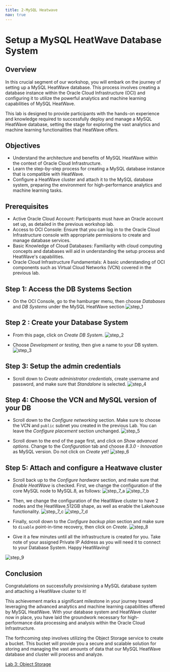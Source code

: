 ```yaml
---
title: 2-MySQL Heatwave
nav: true
---
```


# Setup a MySQL HeatWave Database System

## Overview 
In this crucial segment of our workshop, you will embark on the journey of setting up a MySQL HeatWave database. This process involves creating a database instance within the Oracle Cloud Infrastructure (OCI) and configuring it to utilize the powerful analytics and machine learning capabilities of MySQL HeatWave.

This lab is designed to provide participants with the hands-on experience and knowledge required to successfully deploy and manage a MySQL HeatWave database, setting the stage for exploring the vast analytics and machine learning functionalities that HeatWave offers.

## Objectives
- Understand the architecture and benefits of MySQL HeatWave within the context of Oracle Cloud Infrastructure.
- Learn the step-by-step process for creating a MySQL database instance that is compatible with HeatWave.
- Configure a HeatWave cluster and attach it to the MySQL database system, preparing the environment for high-performance analytics and machine learning tasks.

## Prerequisites
- Active Oracle Cloud Account: Participants must have an Oracle account set up, as detailed in the previous workshop lab.
- Access to OCI Console: Ensure that you can log in to the Oracle Cloud Infrastructure console with appropriate permissions to create and manage database services.
- Basic Knowledge of Cloud Databases: Familiarity with cloud computing concepts and databases will aid in understanding the setup process and HeatWave's capabilities.
- Oracle Cloud Infrastructure Fundamentals: A basic understanding of OCI components such as Virtual Cloud Networks (VCN) covered in the previous lab.


## Step 1: Access the DB Systems Section

- On the OCI Console, go to the hamburger menu, then choose *Databases* and *DB Systems* under the MySQL HeatWave section
![step_1](images/mysql_hw_step_1.png)

## Step 2 : Create your Database System

- From this page, click on *Create DB System*.
![step_2](images/mysql_hw_step_2.png)

- Choose *Development or testing*, then give a name to your DB system.
![step_3](images/mysql_hw_step_3.png)

## Step 3: Setup the admin credentials

- Scroll down to *Create administrator credentials*, create username and password, and make sure that *Standalone* is selected.
![step_4](images/mysql_hw_step_4.png)

## Step 4: Choose the VCN and MySQL version of your DB

- Scroll down to the *Configure networking* section. Make sure to choose the VCN and `public` subnet you created in the previous Lab. You can leave the *Configure placement* section unchanged.
![step_5](images/mysql_hw_step_5.png)

- Scroll down to the end of the page first, and click on *Show advanced options*. Change to the *Configuration* tab and choose *8.3.0 - Innovation* as MySQL version. Do not click on *Create* yet!
![step_6](images/mysql_hw_step_6.png)

## Step 5: Attach and configure a Heatwave cluster 

- Scroll back up to the *Configure hardware* section, and make sure that *Enable HeatWave* is checked. First, we change the configuration of the core MySQL node to MySQL.8, as follows:
![step_7_a](images/mysql_hw_step_7_a.png)
![step_7_b](images/mysql_hw_step_7_b.png)

- Then, we change the configuration of the HeatWave cluster to have 2 nodes and the HeatWave.512GB shape, as well as enable the Lakehouse functionality.
![step_7_c](images/mysql_hw_step_7_c.png)
![step_7_d](images/mysql_hw_step_7_d.png)

- Finally, scroll down to the *Configure backup plan* section and make sure to `disable` point-in-time recovery, then click on *Create*.
![step_8](images/mysql_hw_step_8.png)


* Give it a few minutes until all the infrastructure is created for you. Take note of your assigned Private IP Address as you will need it to connect to your Database System. Happy HeatWaving!

![step_9](images/mysql_hw_step_9.png)

## Conclusion

Congratulations on successfully provisioning a MySQL database system and attaching a HeatWave cluster to it! 

This achievement marks a significant milestone in your journey toward leveraging the advanced analytics and machine learning capabilities offered by MySQL HeatWave. With your database system and HeatWave cluster now in place, you have laid the groundwork necessary for high-performance data processing and analysis within the Oracle Cloud Infrastructure.

The forthcoming step involves utilizing the Object Storage service to create a bucket. This bucket will provide you a secure and scalable solution for storing and managing the vast amounts of data that our MySQL HeatWave database and cluster will process and analyze.

[Lab 3: Object Storage](object_storage.md)